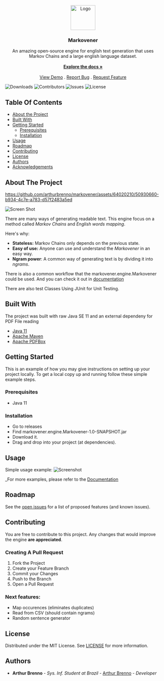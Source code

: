 <br/>
<p align="center">
  <a href="https://github.com/arthurbrenno/markovener">
    <img src="https://cdn.discordapp.com/attachments/815753127537410102/1123697678124069045/Logo.png" alt="Logo" width="80" height="80">
  </a>

  <h3 align="center">Markovener</h3>

  <p align="center">
    An amazing open-source engine for english text generation that uses Markov Chains and a large english language dataset.
    <br/>
    <br/>
    <a href="https://arthurbrenno.github.io/javadoc-markovener" target=”_blank”><strong>Explore the docs »</strong></a>
    <br/>
    <br/>
    <a href="https://github.com/arthurbrenno/markovener">View Demo</a>
    .
    <a href="https://github.com/arthurbrenno/markovener/issues">Report Bug</a>
    .
    <a href="https://github.com/arthurbrenno/markovener/issues">Request Feature</a>
  </p>
</p>

![Downloads](https://img.shields.io/github/downloads/arthurbrenno/markovener/total) ![Contributors](https://img.shields.io/github/contributors/arthurbrenno/markovener?color=dark-green) ![Issues](https://img.shields.io/github/issues/arthurbrenno/markovener) ![License](https://img.shields.io/github/license/arthurbrenno/markovener) 

## Table Of Contents

* [About the Project](#about-the-project)
* [Built With](#built-with)
* [Getting Started](#getting-started)
  * [Prerequisites](#prerequisites)
  * [Installation](#installation)
* [Usage](#usage)
* [Roadmap](#roadmap)
* [Contributing](#contributing)
* [License](#license)
* [Authors](#authors)
* [Acknowledgements](#acknowledgements)

## About The Project



https://github.com/arthurbrenno/markovener/assets/64020210/50930660-b934-4c7e-a783-d57f2483a5ed



![Screen Shot](https://media.discordapp.net/attachments/815753127537410102/1123755972700164096/Frame_1.png?width=600&height=450)

There are many ways of generating readable text. This engine focus on a method called _Markov Chains_ and _English words mapping_.

Here's why:

* **Stateless:** Markov Chains only depends on the previous state.
* **Easy of use:** Anyone can use and understand the _Markovener_ in an easy way.
* **Ngram power**: A common way of generating text is by dividing it into _ngrams_.

There is also a common workflow that the markovener.engine.Markovener could be used. And you can check it out in [documentation](https://arthurbrenno.github.io/javadoc-markovener)

There are also test Classes Using JUnit for Unit Testing.

## Built With

The project was built with raw Java SE 11 and an external dependeny for PDF File reading

* [Java 11](https://www.java.com/)
* [Apache Maven](https://maven.apache.org/)
* [Apache PDFBox](https://pdfbox.apache.org/index.html)

## Getting Started

This is an example of how you may give instructions on setting up your project locally.
To get a local copy up and running follow these simple example steps.

### Prerequisites

* Java 11

### Installation

* Go to releases
* Find markovener.engine.Markovener-1.0-SNAPSHOT.jar
* Download it.
* Drag and drop into your project (at dependencies).


## Usage

Simple usage example:
![Screenshot](https://media.discordapp.net/attachments/770745877269577729/1124059130408218735/Snaddp.png?width=1157&height=651)


_For more examples, please refer to the [Documentation](https://arthurbrenno.github.io/javadoc-markovener/)

## Roadmap

See the [open issues](https://github.com/arthurbrenno/markovener/issues) for a list of proposed features (and known issues).

## Contributing

You are free to contribute to this project. Any changes that would improve the engine **are appreciated**.

### Creating A Pull Request

1. Fork the Project
2. Create your Feature Branch
3. Commit your Changes 
4. Push to the Branch
5. Open a Pull Request

### Next features:

* Map occurences (eliminates duplicates)
* Read from CSV (should contain ngrams)
* Random sentence generator

## License

Distributed under the MIT License. See [LICENSE](https://github.com/arthurbrenno/markovener/blob/main/LICENSE.md) for more information.

## Authors

* **Arthur Brenno** - *Sys. Inf. Student at Brazil* - [Arthur Brenno](https://github.com/arthurbrenno) - *Developer*

